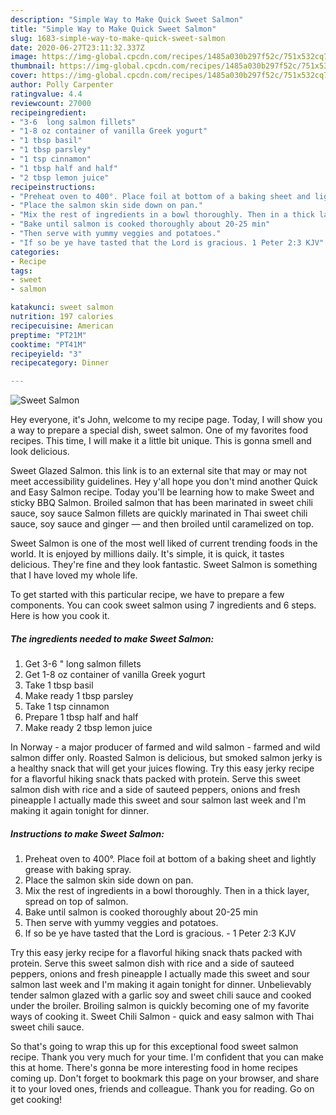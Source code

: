 ```yaml
---
description: "Simple Way to Make Quick Sweet Salmon"
title: "Simple Way to Make Quick Sweet Salmon"
slug: 1683-simple-way-to-make-quick-sweet-salmon
date: 2020-06-27T23:11:32.337Z
image: https://img-global.cpcdn.com/recipes/1485a030b297f52c/751x532cq70/sweet-salmon-recipe-main-photo.jpg
thumbnail: https://img-global.cpcdn.com/recipes/1485a030b297f52c/751x532cq70/sweet-salmon-recipe-main-photo.jpg
cover: https://img-global.cpcdn.com/recipes/1485a030b297f52c/751x532cq70/sweet-salmon-recipe-main-photo.jpg
author: Polly Carpenter
ratingvalue: 4.4
reviewcount: 27000
recipeingredient:
- "3-6  long salmon fillets"
- "1-8 oz container of vanilla Greek yogurt"
- "1 tbsp basil"
- "1 tbsp parsley"
- "1 tsp cinnamon"
- "1 tbsp half and half"
- "2 tbsp lemon juice"
recipeinstructions:
- "Preheat oven to 400°. Place foil at bottom of a baking sheet and lightly grease with baking spray."
- "Place the salmon skin side down on pan."
- "Mix the rest of ingredients in a bowl thoroughly. Then in a thick layer, spread on top of salmon."
- "Bake until salmon is cooked thoroughly about 20-25 min"
- "Then serve with yummy veggies and potatoes."
- "If so be ye have tasted that the Lord is gracious. 1 Peter 2:3 KJV"
categories:
- Recipe
tags:
- sweet
- salmon

katakunci: sweet salmon 
nutrition: 197 calories
recipecuisine: American
preptime: "PT21M"
cooktime: "PT41M"
recipeyield: "3"
recipecategory: Dinner

---
```



![Sweet Salmon](https://img-global.cpcdn.com/recipes/1485a030b297f52c/751x532cq70/sweet-salmon-recipe-main-photo.jpg)

Hey everyone, it's John, welcome to my recipe page. Today, I will show you a way to prepare a special dish, sweet salmon. One of my favorites food recipes. This time, I will make it a little bit unique. This is gonna smell and look delicious.

Sweet Glazed Salmon. this link is to an external site that may or may not meet accessibility guidelines. Hey y&#39;all hope you don&#39;t mind another Quick and Easy Salmon recipe. Today you&#39;ll be learning how to make Sweet and sticky BBQ Salmon. Broiled salmon that has been marinated in sweet chili sauce, soy sauce Salmon fillets are quickly marinated in Thai sweet chili sauce, soy sauce and ginger — and then broiled until caramelized on top.

Sweet Salmon is one of the most well liked of current trending foods in the world. It is enjoyed by millions daily. It's simple, it is quick, it tastes delicious. They're fine and they look fantastic. Sweet Salmon is something that I have loved my whole life.


To get started with this particular recipe, we have to prepare a few components. You can cook sweet salmon using 7 ingredients and 6 steps. Here is how you cook it.

<!--inarticleads1-->

##### The ingredients needed to make Sweet Salmon:

1. Get 3-6 &#34; long salmon fillets
1. Get 1-8 oz container of vanilla Greek yogurt
1. Take 1 tbsp basil
1. Make ready 1 tbsp parsley
1. Take 1 tsp cinnamon
1. Prepare 1 tbsp half and half
1. Make ready 2 tbsp lemon juice


In Norway - a major producer of farmed and wild salmon - farmed and wild salmon differ only. Roasted Salmon is delicious, but smoked salmon jerky is a healthy snack that will get your juices flowing. Try this easy jerky recipe for a flavorful hiking snack thats packed with protein. Serve this sweet salmon dish with rice and a side of sauteed peppers, onions and fresh pineapple I actually made this sweet and sour salmon last week and I&#39;m making it again tonight for dinner. 

<!--inarticleads2-->

##### Instructions to make Sweet Salmon:

1. Preheat oven to 400°. Place foil at bottom of a baking sheet and lightly grease with baking spray.
1. Place the salmon skin side down on pan.
1. Mix the rest of ingredients in a bowl thoroughly. Then in a thick layer, spread on top of salmon.
1. Bake until salmon is cooked thoroughly about 20-25 min
1. Then serve with yummy veggies and potatoes.
1. If so be ye have tasted that the Lord is gracious. - 1 Peter 2:3 KJV


Try this easy jerky recipe for a flavorful hiking snack thats packed with protein. Serve this sweet salmon dish with rice and a side of sauteed peppers, onions and fresh pineapple I actually made this sweet and sour salmon last week and I&#39;m making it again tonight for dinner. Unbelievably tender salmon glazed with a garlic soy and sweet chili sauce and cooked under the broiler. Broiling salmon is quickly becoming one of my favorite ways of cooking it. Sweet Chili Salmon - quick and easy salmon with Thai sweet chili sauce. 

So that's going to wrap this up for this exceptional food sweet salmon recipe. Thank you very much for your time. I'm confident that you can make this at home. There's gonna be more interesting food in home recipes coming up. Don't forget to bookmark this page on your browser, and share it to your loved ones, friends and colleague. Thank you for reading. Go on get cooking!

